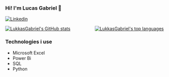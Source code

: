 ### Hi! I'm Lucas Gabriel 👋

[![Linkedin](https://img.shields.io/badge/LinkedIn-0077B5?style=for-the-badge&logo=linkedin&logoColor=white)](https://www.linkedin.com/in/lucas-soares-2428122a7/)

<div style="display: flex; justify-content: space-between;">
  <a href="https://github.com/LukkasGabriel">
    <img align="center" src="https://github-readme-stats.vercel.app/api?username=LukkasGabriel&show_icons=true&theme=dracula" alt="LukkasGabriel's GitHub stats">
  </a>
  <a href="https://github.com/LukkasGabriel">
    <img align="center" src="https://github-readme-stats.vercel.app/api/top-langs/?username=LukkasGabriel&show_icons=true&theme=dracula" alt="LukkasGabriel's top languages">
  </a>
</div>

### Technologies i use

- Microsoft Excel
- Power Bi
- SQL
- Python

